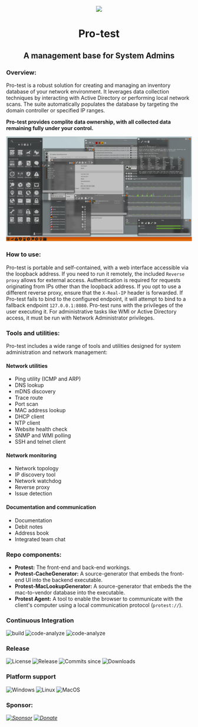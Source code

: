 <p align="center"><img src="https://raw.githubusercontent.com/openprotest/protest/master/protest.png" /></p>
<h1 align="center">Pro-test</h1>
<h2 align="center">A management base for System Admins</h2>

### Overview:
Pro-test is a robust solution for creating and managing an inventory database of your network environment.
It leverages data collection techniques by interacting with Active Directory or performing local network scans.
The suite automatically populates the database by targeting the domain controller or specified IP ranges.

**Pro-test provides complite data ownership, with all collected data remaining fully under your control.**

<p align="center"><img src="https://raw.githubusercontent.com/openprotest/openprotest.github.io/refs/heads/main/screenshot.png" /></p>

### How to use:
Pro-test is portable and self-contained, with a web interface accessible via the loopback address.
If you need to run it remotely, the included `Reverse proxy` allows for external access.
Authentication is required for requests originating from IPs other than the loopback address.
If you opt to use a different reverse proxy, ensure that the `X-Real-IP` header is forwarded.
If Pro-test fails to bind to the configured endpoint, it will attempt to bind to a fallback endpoint `127.0.0.1:8080`.
Pro-test runs with the privileges of the user executing it. For administrative tasks like WMI or Active Directory access, it must be run with Network Administrator privileges.

### Tools and utilities:
Pro-test includes a wide range of tools and utilities designed for system administration and network management:

#### **Network utilities**
- Ping utility (ICMP and ARP)
- DNS lookup
- mDNS discovery
- Trace route
- Port scan
- MAC address lookup
- DHCP client
- NTP client
- Website health check
- SNMP and WMI polling
- SSH and telnet client

#### **Network monitoring**
- Network topology
- IP discovery tool
- Network watchdog
- Reverse proxy
- Issue detection

#### **Documentation and communication**
- Documentation
- Debit notes
- Address book
- Integrated team chat

### Repo components:
  - **Protest:** The front-end and back-end workings.
  - **Protest-CacheGenerator:** A source-generator that embeds the front-end UI into the backend executable.
  - **Protest-MacLookupGenerator:** A source-generator that embeds the the mac-to-vendor database into the executable.
  - **Protest Agent:** A tool to enable the browser to communicate with the client's computer using a local communication protocol (`protest://`).

### Continuous Integration
![build](https://img.shields.io/github/actions/workflow/status/openprotest/protest/dotnet.yml?label=Build&style=for-the-badge)
![code-analyze](https://img.shields.io/github/actions/workflow/status/openprotest/protest/codeql.yml?label=Analyze%20Back-end&style=for-the-badge)
![code-analyze](https://img.shields.io/github/actions/workflow/status/openprotest/protest/codeql-front.yml?label=Analyze%20Front-end&style=for-the-badge)

### Release
![License](https://img.shields.io/github/license/openprotest/protest?style=for-the-badge)
![Release](https://img.shields.io/github/release/openprotest/protest?style=for-the-badge)
![Commits since](https://img.shields.io/github/commits-since/openprotest/protest/latest?style=for-the-badge)
![Downloads](https://img.shields.io/github/downloads/openprotest/protest/total?style=for-the-badge)

### Platform support
![Windows](https://img.shields.io/badge/Windows-0078D6?logo=windows&style=for-the-badge)
![Linux](https://img.shields.io/badge/Linux-FCC624?logo=linux&logoColor=222&style=for-the-badge)
![MacOS](https://shields.io/badge/Mac%20OS-ccc?logo=Apple&logoColor=222&style=for-the-badge)

### Sponsor:
*[![Sponsor](https://img.shields.io/badge/Sponsor%20on%20GitHub-374046?style=for-the-badge&logo=github)](https://github.com/sponsors/veniware)*
*[![Donate](https://img.shields.io/badge/Donate-00457C?style=for-the-badge&logo=paypal)](https://www.paypal.com/paypalme/veniware)*
